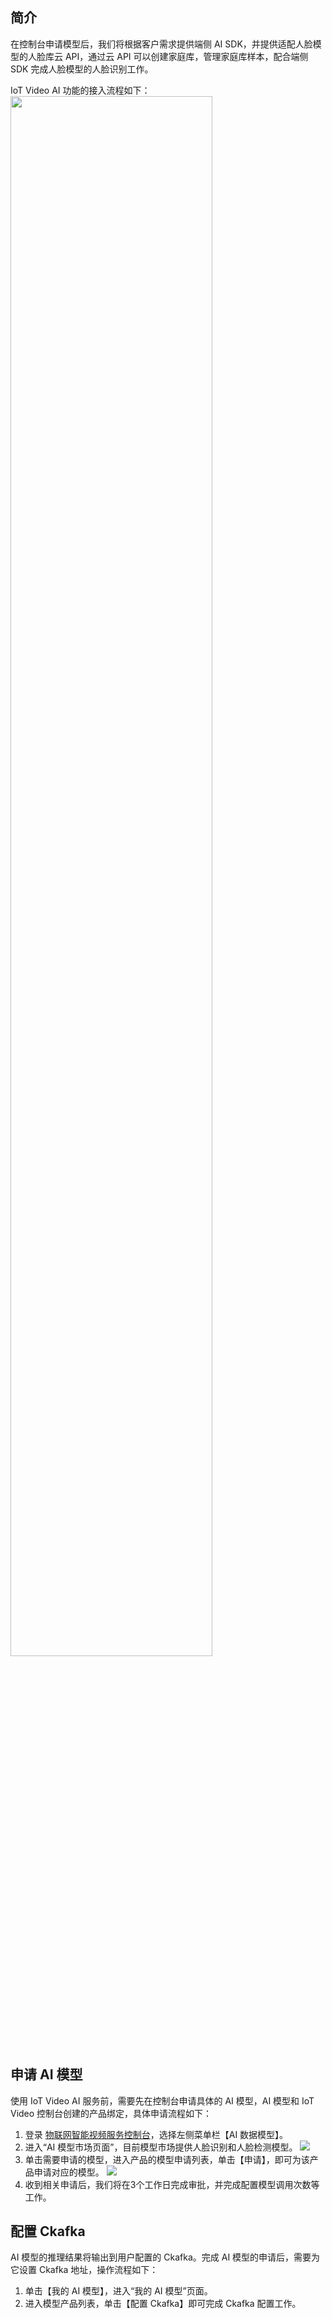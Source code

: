 
## 简介
在控制台申请模型后，我们将根据客户需求提供端侧 AI SDK，并提供适配人脸模型的人脸库云 API，通过云 API 可以创建家庭库，管理家庭库样本，配合端侧 SDK 完成人脸模型的人脸识别工作。

IoT Video AI 功能的接入流程如下：
<img src="https://main.qcloudimg.com/raw/0fdd0788dad7568dd55a1d75e67f2db7.svg" width="80%">
 



## 申请 AI 模型
使用 IoT Video AI 服务前，需要先在控制台申请具体的 AI 模型，AI 模型和 IoT Video 控制台创建的产品绑定，具体申请流程如下：
1.	登录 [物联网智能视频服务控制台](https://console.cloud.tencent.com/iot-video)，选择左侧菜单栏【AI 数据模型】。
2.	进入“AI 模型市场页面”，目前模型市场提供人脸识别和人脸检测模型。
![](https://main.qcloudimg.com/raw/90f8858e772ac9e128907dc12e6bedde.png)
3.	单击需要申请的模型，进入产品的模型申请列表，单击【申请】，即可为该产品申请对应的模型。
![](https://main.qcloudimg.com/raw/5e4f27f5b6f1eed0dcd628d255dd59f3.jpg)
4.	收到相关申请后，我们将在3个工作日完成审批，并完成配置模型调用次数等工作。
 
## 配置 Ckafka


AI 模型的推理结果将输出到用户配置的 Ckafka。完成 AI 模型的申请后，需要为它设置 Ckafka 地址，操作流程如下：
1.	单击【我的 AI 模型】，进入“我的 AI 模型”页面。
2.	进入模型产品列表，单击【配置 Ckafka】即可完成 Ckafka 配置工作。
